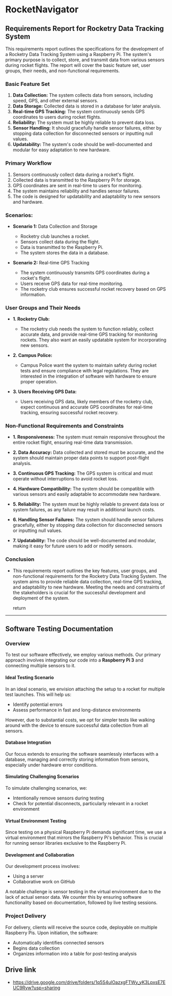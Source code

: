 ﻿# RocketNavigator

## Requirements Report for Rocketry Data Tracking System 
 
This requirements report outlines the specifications for the development of a Rocketry Data Tracking System using a Raspberry Pi. The system's primary purpose is to collect, store, and transmit data from various sensors during rocket flights. The report will cover the basic feature set, user groups, their needs, and non-functional requirements. 

  
### Basic Feature Set

1. **Data Collection:** The system collects data from sensors, including speed, GPS, and other external sensors.
2. **Data Storage:** Collected data is stored in a database for later analysis.
3. **Real-time GPS Tracking:** The system continuously sends GPS coordinates to users during rocket flights.
4. **Reliability:** The system must be highly reliable to prevent data loss.
5. **Sensor Handling:** It should gracefully handle sensor failures, either by stopping data collection for disconnected sensors or inputting null values.
6. **Updatability:** The system's code should be well-documented and modular for easy adaptation to new hardware.


### Primary Workflow

1. Sensors continuously collect data during a rocket's flight.
2. Collected data is transmitted to the Raspberry Pi for storage.
3. GPS coordinates are sent in real-time to users for monitoring.
4. The system maintains reliability and handles sensor failures.
5. The code is designed for updatability and adaptability to new sensors and hardware.
 

### Scenarios:

- **Scenario 1:** Data Collection and Storage 
    - Rocketry club launches a rocket. 
    - Sensors collect data during the flight. 
    - Data is transmitted to the Raspberry Pi. 
    - The system stores the data in a database. 
  
- **Scenario 2:** Real-time GPS Tracking 
    - The system continuously transmits GPS coordinates during a rocket's flight. 
    - Users receive GPS data for real-time monitoring. 
    - The rocketry club ensures successful rocket recovery based on GPS information. 
  

### User Groups and Their Needs 

- **1. Rocketry Club:** 
    - The rocketry club needs the system to function reliably, collect accurate data, and provide real-time GPS tracking for monitoring rockets. They also want an easily updatable system for incorporating new sensors. 
  
- **2. Campus Police:** 
    - Campus Police want the system to maintain safety during rocket tests and ensure compliance with legal regulations. They are interested in the integration of software with hardware to ensure proper operation. 
  
- **3. Users Receiving GPS Data:** 
    - Users receiving GPS data, likely members of the rocketry club, expect continuous and accurate GPS coordinates for real-time tracking, ensuring successful rocket recovery. 
  

### Non-Functional Requirements and Constraints 
  
- **1. Responsiveness:**
    The system must remain responsive throughout the entire rocket flight, ensuring real-time data transmission.

- **2. Data Accuracy:**
    Data collected and stored must be accurate, and the system should maintain proper data points to support post-flight analysis.

- **3. Continuous GPS Tracking:**
    The GPS system is critical and must operate without interruptions to avoid rocket loss.

- **4. Hardware Compatibility:**
    The system should be compatible with various sensors and easily adaptable to accommodate new hardware.

- **5. Reliability:**
    The system must be highly reliable to prevent data loss or system failures, as any failure may result in additional launch costs.

- **6. Handling Sensor Failures:**
    The system should handle sensor failures gracefully, either by stopping data collection for disconnected sensors or inputting null values.

- **7. Updatability:**
    The code should be well-documented and modular, making it easy for future users to add or modify sensors.


### Conclusion 
- This requirements report outlines the key features, user groups, and non-functional requirements for the Rocketry Data Tracking System. The system aims to provide reliable data collection, real-time GPS tracking, and adaptability to new hardware. Meeting the needs and constraints of the stakeholders is crucial for the successful development and deployment of the system. 

  return
---

## Software Testing Documentation

### Overview
To test our software effectively, we employ various methods. Our primary approach involves integrating our code into a **Raspberry Pi 3** and connecting multiple sensors to it. 

#### Ideal Testing Scenario
In an ideal scenario, we envision attaching the setup to a rocket for multiple test launches. This will help us:
- Identify potential errors
- Assess performance in fast and long-distance environments

However, due to substantial costs, we opt for simpler tests like walking around with the device to ensure successful data collection from all sensors.

#### Database Integration
Our focus extends to ensuring the software seamlessly interfaces with a database, managing and correctly storing information from sensors, especially under hardware error conditions.

#### Simulating Challenging Scenarios
To simulate challenging scenarios, we:
- Intentionally remove sensors during testing
- Check for potential disconnects, particularly relevant in a rocket environment

#### Virtual Environment Testing
Since testing on a physical Raspberry Pi demands significant time, we use a virtual environment that mirrors the Raspberry Pi's behavior. This is crucial for running sensor libraries exclusive to the Raspberry Pi.

#### Development and Collaboration
Our development process involves:
- Using a server
- Collaborative work on GitHub

A notable challenge is sensor testing in the virtual environment due to the lack of actual sensor data. We counter this by ensuring software functionality based on documentation, followed by live testing sessions.

### Project Delivery
For delivery, clients will receive the source code, deployable on multiple Raspberry Pis. Upon initiation, the software:
- Automatically identifies connected sensors
- Begins data collection
- Organizes information into a table for post-testing analysis






## Drive link

- https://drive.google.com/drive/folders/1q5S4ulOazxgFTWy_yK3LpxsE7EUC9Ryw?usp=sharing

